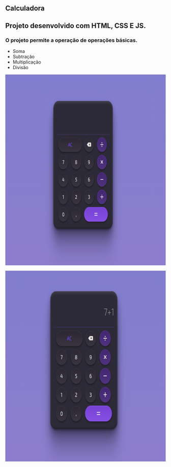 ## Calculadora

## Projeto desenvolvido com HTML, CSS E JS.

### O projeto permite a operação de operações básicas.

<p>
    <ul>
        <li>Soma</li>
        <li>Subtração</li>
        <li>Multiplicação</li>
        <li>Divisão</li>
    </ul>
</p>

<p>
<img width="600" height="600" src="./assets/images/image-1.png" >
</p>

<p>
<img width="600" height="600" src="./assets/images/image-2.png" >
</p>

